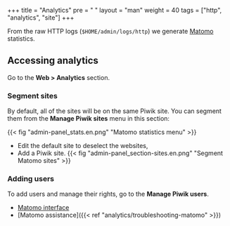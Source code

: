 +++
title = "Analytics"
pre = "<i class='fas fa-fw fa-chart-line'></i> "
layout = "man"
weight = 40
tags = ["http", "analytics", "site"]
+++

From the raw HTTP logs (`$HOME/admin/logs/http`) we generate [Matomo](https://matomo.org/) statistics.

## Accessing analytics

Go to the **Web > Analytics** section.

### Segment sites

By default, all of the sites will be on the same Piwik site. You can segment them from the **Manage Piwik sites** menu in this section:

{{< fig "admin-panel_stats.en.png" "Matomo statistics menu" >}}

-   Edit the default site to deselect the websites,
-   Add a Piwik site.
    {{< fig "admin-panel_section-sites.en.png" "Segment Matomo sites" >}}

### Adding users

To add users and manage their rights, go to the **Manage Piwik users**.

- [Matomo interface](https://analytics.alwaysdata.com)
- [Matomo assistance]({{< ref "analytics/troubleshooting-matomo" >}})
